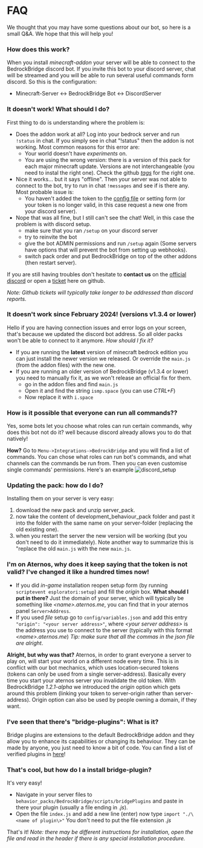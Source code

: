 # FAQ
We thought that you may have some questions about our bot, so here is a small Q&A. We hope that this will help you!

### How does this work?
When you install *minecraft-addon* your server will be able to connect to the BedrockBridge discord bot. If you invite this bot to your discord server, chat will be streamed and you will be able to run several useful commands form discord.
So this is the configuration:
* Minecraft-Server <-> BedrockBridge Bot <-> DiscordServer

### It doesn't work! What should I do?
First thing to do is understanding where the problem is:
* Does the addon work at all? Log into your bedrock server and run `!status` in chat. If you simply see in chat "!status" then the addon is not working. Most common reasons for this error are: 
  * Your world doesn't have *experiments* on.
  * You are using the wrong version: there is a version of this pack for each major minecraft update. Versions are not interchangeable (you need to instal the right one). Check the github [*tags*](https://github.com/InnateAlpaca/BedrockBridge/tags) for the right one.
* Nice it works... but it says "offline". Then your server was not able to connect to the bot, try to run in chat `!messages` and see if is there any. Most probable issue is:
  * You haven't added the token to the [config file](BedrockBridge#bedrock-setup) or setting form (or your token is no longer valid, in this case request a new one from your discord server).
* Nope that was all fine, but I still can't see the chat! Well, in this case the problem is with discord setup. 
  * make sure that you ran `/setup` on your discord server
  * try to reinvite the bot
  * give the bot ADMIN permissions and run `/setup` again (Some servers have options that will prevent the bot from setting up webhooks).
  * switch pack order and put BedrockBridge on top of the other addons (then restart server).

If you are still having troubles don't hesitate to **contact us** on the [official discord](https://discord.gg/A2SDjxQshJ) or open a [ticket](https://github.com/InnateAlpaca/BedrockBridge/issues) here on github.

*Note: Github tickets will typically take longer to be addressed than discord reports.*

### It doesn't work since February 2024! (versions v1.3.4 or lower)
Hello if you are having connection issues and error logs on your screen, that's because we updated the discord bot address. So all older packs won't be able to connect to it anymore. *How should I fix it?*
* If you are running the **latest** version of minecraft bedrock edition you can just install the newer version we released. Or override the `main.js` (from the addon files) with the new one.
* If you are running an older version of BedrockBridge (v1.3.4 or lower) you need to manually fix it, as we won't release an official fix for them.
  - go in the addon files and find `main.js` 
  - Open it and find the string `ismp.space` (you can use *CTRL+F*)
  - Now replace it with `i.space`


### How is it possible that everyone can run all commands??
Yes, some bots let you choose what roles can run certain commands, why does this bot not do it? well because discord already allows you to do that natively! 

**How?**
Go to `Menu->Integrations->BedrockBridge` and you will find a list of commands. You can chose what roles can run bot's commands, and what channels can the commands be run from. Then you can even customise single commands' permissions. 
Here's an example ![discord_setup](https://i.imgur.com/QRKOWRb.png) 

### Updating the pack: how do I do?
Installing them on your server is very easy:
1) download the new pack and unzip server_pack.
2) now take the content of development_behaviour_pack folder and past it into the folder with the same name on your server-folder (replacing the old existing one). 
3) when you restart the server the new version will be working (but you don't need to do it immediately).
Note another way to summarize this is "replace the old `main.js` with the new `main.js`.

### I'm on Aternos, why does it keep saying that the token is not valid? I've changed it like a hundred times now!
* If you did *in-game* installation reopen setup form (by running `scriptevent esploratori:setup`) and fill the _origin_ box. **What should I put in there?** Just the domain of your server, which will typically be something like *\<name\>.aternos.me*, you can find that in your aternos panel `Server>Address`.
* If you used *file* setup go to `config/variables.json` and add this entry `"origin": "<your server address>"`, where *\<your server address\>* is the address you use to connect to the server (typically with this format *\<name\>.aternos.me*) *Tip: make sure that all the commas in the json file are alright*.
 
 **Alright, but why was that?**
 Aternos, in order to grant everyone a server to play on, will start your world on a different node every time. This is in conflict with our bot mechanics, which uses location-secured tokens (tokens can only be used from a single server-address). Basically every time you start your aternos server you invalidate the old token. With BedrockBridge *1.2.1-alpha* we introduced the *origin* option which gets around this problem (linking your token to server-origin rather than server-address). Origin option can also be used by people owning a domain, if they want.

 ### I've seen that there's "bridge-plugins": What is it?
Bridge plugins are extensions to the default BedrockBridge addon and they allow you to enhance its capabilities or changing its behaviour. They can be made by anyone, you just need to know a bit of code. You can find a list of verified plugins in [here](https://github.com/InnateAlpaca/BedrockBridge/tree/main/bridge_plugins)!

### That's cool, but how do I a install bridge-plugin?
It's very easy! 
* Navigate in your server files to `behavior_packs/BedrockBridge/scripts/bridgePlugins` and paste in there your plugin (usually a file ending in .*js*).
* Open the file `index.js` and add a new line (enter) now type `import "./\<name of plugin\>"` You don't need to put the file extension *.js*

That's it!
*Note: there may be different instructions for installation, open the file and read in the header if there is any special installation procedure.*

